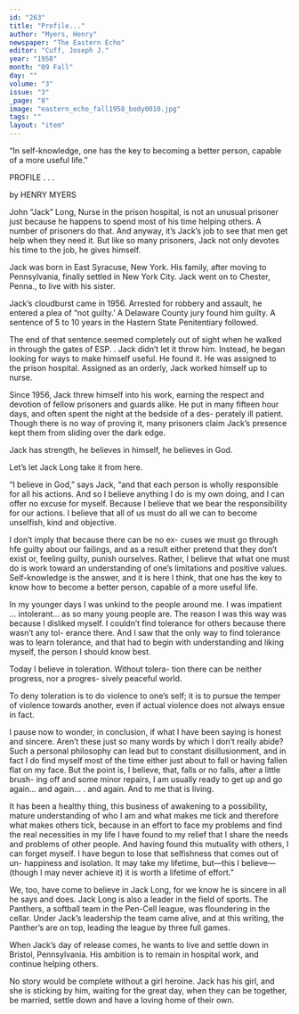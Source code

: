```yaml
---
id: "263"
title: "Profile..."
author: "Myers, Henry"
newspaper: "The Eastern Echo"
editor: "Cuff, Joseph J."
year: "1958"
month: "09 Fall"
day: ""
volume: "3"
issue: "3"
_page: "8"
image: "eastern_echo_fall1958_body0010.jpg"
tags: ""
layout: "item"
---
```

“In self-knowledge, one has the
key to becoming a better person,
capable of a more useful life.”

PROFILE . . .

by HENRY MYERS

John “Jack” Long, Nurse in the prison hospital, is
not an unusual prisoner just because he happens
to spend most of his time helping others. A number
of prisoners do that. And anyway, it’s Jack’s job
to see that men get help when they need it. But
like so many prisoners, Jack not only devotes his
time to the job, he gives himself.

Jack was born in East Syracuse, New York.
His family, after moving to Pennsylvania, finally
settled in New York City. Jack went on to Chester,
Penna., to live with his sister.

Jack’s cloudburst came in 1956. Arrested for
robbery and assault, he entered a plea of “not
guilty.’ A Delaware County jury found him
guilty. A sentence of 5 to 10 years in the Hastern
State Penitentiary followed.

The end of that sentence.seemed completely out
of sight when he walked in through the gates of
ESP. . Jack didn’t let it throw him. Instead, he
began looking for ways to make himself useful. He
found it. He was assigned to the prison hospital.
Assigned as an orderly, Jack worked himself up to
nurse.

Since 1956, Jack threw himself into his work,
earning the respect and devotion of fellow prisoners
and guards alike. He put in many fifteen hour days,
and often spent the night at the bedside of a des-
perately ill patient. Though there is no way of
proving it, many prisoners claim Jack’s presence
kept them from sliding over the dark edge.

Jack has strength, he believes in himself, he
believes in God.

Let’s let Jack Long take it from here.

“I believe in God,” says Jack, “and that each
person is wholly responsible for all his actions. And
so I believe anything I do is my own doing, and I
can offer no excuse for myself. Because I believe
that we bear the responsibility for our actions. I
believe that all of us must do all we can to become
unselfish, kind and objective.

I don’t imply that because there can be no ex-
cuses we must go through hfe guilty about our
failings, and as a result either pretend that they
don’t exist or, feeling guilty, punish ourselves.
Rather, I believe that what one must do is work
toward an understanding of one’s limitations and
positive values. Self-knowledge is the answer, and
it is here I think, that one has the key to know how
to become a better person, capable of a more useful
life.

In my younger days I was unkind to the people
around me. I was impatient ... intolerant... as
so many young people are. The reason I was this
way was because I disliked myself. I couldn’t find
tolerance for others because there wasn’t any tol-
erance there. And I saw that the only way to find
tolerance was to learn tolerance, and that had to
begin with understanding and liking myself, the
person I should know best.

Today I believe in toleration. Without tolera-
tion there can be neither progress, nor a progres-
sively peaceful world.

To deny toleration is to do violence to one’s
self; it is to pursue the temper of violence towards
another, even if actual violence does not always
ensue in fact.

I pause now to wonder, in conclusion, if what
I have been saying is honest and sincere. Aren’t
these just so many words by which I don’t really
abide? Such a personal philosophy can lead but
to constant disillusionment, and in fact I do find
myself most of the time either just about to fall
or having fallen flat on my face. But the point is,
I believe, that, falls or no falls, after a little brush-
ing off and some minor repairs, I am usually ready
to get up and go again... and again... . and again.
And to me that is living.

It has been a healthy thing, this business of
awakening to a possibility, mature understanding of
who I am and what makes me tick and therefore
what makes others tick, because in an effort to face
my problems and find the real necessities in my life
I have found to my relief that I share the needs and
problems of other people. And having found this
mutuality with others, I can forget myself. I have
begun to lose that selfishness that comes out of un-
happiness and isolation. It may take my lifetime,
but—this I believe—(though I may never achieve
it) it is worth a lifetime of effort.”

We, too, have come to believe in Jack Long, for
we know he is sincere in all he says and does.
Jack Long is also a leader in the field of sports.
The Panthers, a softball team in the Pen-Cell
league, was floundering in the cellar. Under Jack’s
leadership the team came alive, and at this writing,
the Panther’s are on top, leading the league by three
full games.

When Jack’s day of release comes, he wants to
live and settle down in Bristol, Pennsylvania. His
ambition is to remain in hospital work, and continue
helping others.

No story would be complete without a girl
heroine. Jack has his girl, and she is sticking by
him, waiting for the great day, when they can be
together, be married, settle down and have a loving
home of their own.
